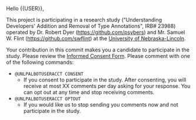 Hello {{USER}},

This project is participating in a research study ("Understanding Developers' Addition and Removal of Type Annotations", IRB# 23988) operated by Dr. Robert Dyer (https://github.com/psybers) and Mr. Samuel W. Flint (https://github.com/swflint) at the [University of Nebraska-Lincoln](https://unl.edu/).

Your contribution in this commit makes you a candidate to participate in the study. Please review the [Informed Consent Form](https://github.com/unl-pal/typechange-bot/blob/main/pages/consent-document.md).  Please comment with one of the following commands:

* `@UNLPALBOTUSERACCT CONSENT`
  * If you consent to participate in the study.  After consenting, you will receive at most XX comments per day asking for your response.  You can opt out at any time and stop receiving comments.
* `@UNLPALBOTUSERACCT OPTOUT`
  * If you would like us to stop sending you comments now and not participate in the study.
